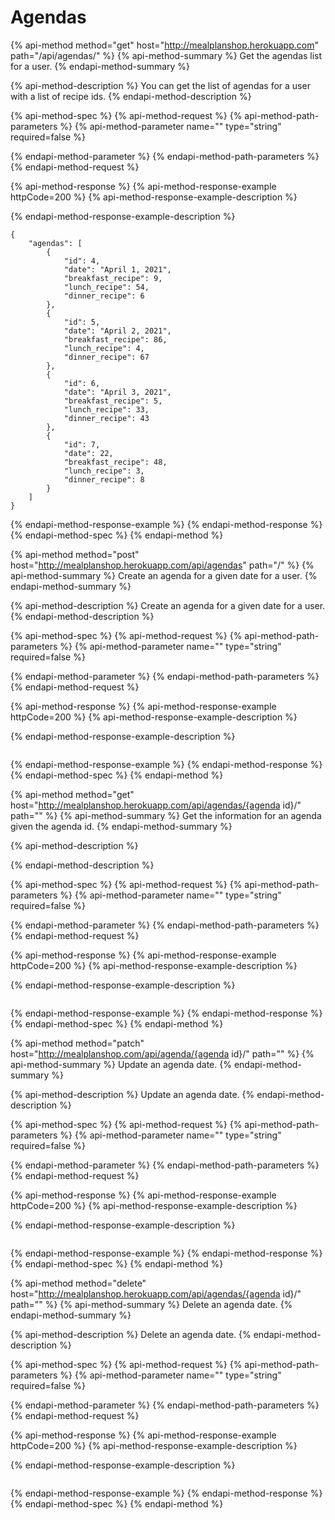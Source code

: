 # Agendas

{% api-method method="get" host="http://mealplanshop.herokuapp.com" path="/api/agendas/" %}
{% api-method-summary %}
Get the agendas list for a user.
{% endapi-method-summary %}

{% api-method-description %}
You can get the list of agendas for a user with a list of recipe ids.
{% endapi-method-description %}

{% api-method-spec %}
{% api-method-request %}
{% api-method-path-parameters %}
{% api-method-parameter name="" type="string" required=false %}

{% endapi-method-parameter %}
{% endapi-method-path-parameters %}
{% endapi-method-request %}

{% api-method-response %}
{% api-method-response-example httpCode=200 %}
{% api-method-response-example-description %}

{% endapi-method-response-example-description %}

```
{
    "agendas": [
        {
            "id": 4,
            "date": "April 1, 2021",
            "breakfast_recipe": 9,
            "lunch_recipe": 54,
            "dinner_recipe": 6
        },
        {
            "id": 5,
            "date": "April 2, 2021",
            "breakfast_recipe": 86,
            "lunch_recipe": 4,
            "dinner_recipe": 67
        },
        {
            "id": 6,
            "date": "April 3, 2021",
            "breakfast_recipe": 5,
            "lunch_recipe": 33,
            "dinner_recipe": 43 
        },
        {
            "id": 7,
            "date": 22,
            "breakfast_recipe": 48,
            "lunch_recipe": 3,
            "dinner_recipe": 8
        }
    ]
}
```
{% endapi-method-response-example %}
{% endapi-method-response %}
{% endapi-method-spec %}
{% endapi-method %}

{% api-method method="post" host="http://mealplanshop.herokuapp.com/api/agendas" path="/" %}
{% api-method-summary %}
Create an agenda for a given date for a user.
{% endapi-method-summary %}

{% api-method-description %}
Create an agenda for a given date for a user.
{% endapi-method-description %}

{% api-method-spec %}
{% api-method-request %}
{% api-method-path-parameters %}
{% api-method-parameter name="" type="string" required=false %}

{% endapi-method-parameter %}
{% endapi-method-path-parameters %}
{% endapi-method-request %}

{% api-method-response %}
{% api-method-response-example httpCode=200 %}
{% api-method-response-example-description %}

{% endapi-method-response-example-description %}

```

```
{% endapi-method-response-example %}
{% endapi-method-response %}
{% endapi-method-spec %}
{% endapi-method %}

{% api-method method="get" host="http://mealplanshop.herokuapp.com/api/agendas/{agenda id}/" path="" %}
{% api-method-summary %}
Get the information for an agenda given the agenda id.
{% endapi-method-summary %}

{% api-method-description %}

{% endapi-method-description %}

{% api-method-spec %}
{% api-method-request %}
{% api-method-path-parameters %}
{% api-method-parameter name="" type="string" required=false %}

{% endapi-method-parameter %}
{% endapi-method-path-parameters %}
{% endapi-method-request %}

{% api-method-response %}
{% api-method-response-example httpCode=200 %}
{% api-method-response-example-description %}

{% endapi-method-response-example-description %}

```

```
{% endapi-method-response-example %}
{% endapi-method-response %}
{% endapi-method-spec %}
{% endapi-method %}

{% api-method method="patch" host="http://mealplanshop.com/api/agenda/{agenda id}/" path="" %}
{% api-method-summary %}
Update an agenda date.
{% endapi-method-summary %}

{% api-method-description %}
Update an agenda date.
{% endapi-method-description %}

{% api-method-spec %}
{% api-method-request %}
{% api-method-path-parameters %}
{% api-method-parameter name="" type="string" required=false %}

{% endapi-method-parameter %}
{% endapi-method-path-parameters %}
{% endapi-method-request %}

{% api-method-response %}
{% api-method-response-example httpCode=200 %}
{% api-method-response-example-description %}

{% endapi-method-response-example-description %}

```

```
{% endapi-method-response-example %}
{% endapi-method-response %}
{% endapi-method-spec %}
{% endapi-method %}

{% api-method method="delete" host="http://mealplanshop.herokuapp.com/api/agendas/{agenda id}/" path="" %}
{% api-method-summary %}
Delete an agenda date.
{% endapi-method-summary %}

{% api-method-description %}
Delete an agenda date.
{% endapi-method-description %}

{% api-method-spec %}
{% api-method-request %}
{% api-method-path-parameters %}
{% api-method-parameter name="" type="string" required=false %}

{% endapi-method-parameter %}
{% endapi-method-path-parameters %}
{% endapi-method-request %}

{% api-method-response %}
{% api-method-response-example httpCode=200 %}
{% api-method-response-example-description %}

{% endapi-method-response-example-description %}

```

```
{% endapi-method-response-example %}
{% endapi-method-response %}
{% endapi-method-spec %}
{% endapi-method %}

